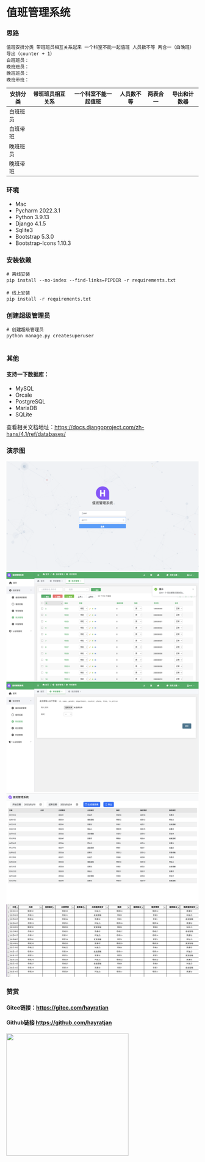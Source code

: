 # 值班管理系统

### 思路

```  text
值班安排分类 带班班员相互关系起来 一个科室不能一起值班 人员数不等 两合一（白晚班） 导出（counter + 1）              
白班班员：        
晚班班员：
晚班班员：
晚班带班：

```

| 安排分类 | 带班班员相互关系 | 一个科室不能一起值班 | 人员数不等 | 两表合一 | 导出和计数器 |
|------|----------|------------|-------|------|--------|
| 白班班员 |          |            |       |      |        |
| 白班带班 |          |            |       |      |        |
| 晚班班员 |          |            |       |      |        |
| 晚班带班 |          |            |       |      |        |

### 环境

- Mac
- Pycharm 2022.3.1
- Python 3.9.13
- Django 4.1.5
- Sqlite3
- Bootstrap 5.3.0
- Bootstrap-Icons 1.10.3

### 安装依赖

```shell
# 离线安装
pip install --no-index --find-links=PIPDIR -r requirements.txt

# 线上安装
pip install -r requirements.txt
```

### 创建超级管理员

```shell
# 创建超级管理员
python manage.py createsuperuser


```

### 其他

#### 支持一下数据库：

* MySQL
* Orcale
* PostgreSQL
* MariaDB
* SQLite

查看相关文档地址：https://docs.djangoproject.com/zh-hans/4.1/ref/databases/

### 演示图
![](./演示图/截屏2023-02-03%2017.14.18.png)
![](./演示图/截屏2023-02-03%2017.15.37.png)
![](./演示图/截屏2023-02-03%2017.16.01.png)
![](./演示图/截屏2023-02-03%2017.16.36.png)
![](./演示图/截屏2023-02-03%2017.42.50.png)

### 赞赏

#### Gitee链接：https://gitee.com/hayratjan

#### Github链接 https://github.com/hayratjan

<img height="320" src="https://img-blog.csdnimg.cn/40cc4e962df540d38729cdad5870788a.png" width="320"/>